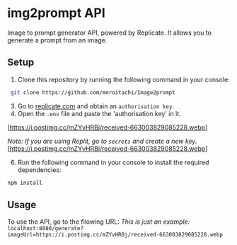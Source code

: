 # img2prompt API

Image to prompt generator API, powered by Replicate. It allows you to generate a prompt from an image.
## Setup
1. Clone this repository by running the following command in your console:
```bash
 git clone https://github.com/meroitachi/Image2prompt
 ```
3. Go to [replicate.com](https://replicate.com) and obtain an ``authorisation key``.
4. Open the ``.env`` file and paste the 'authorisation key' in it.

[https://i.postimg.cc/mZYvHRBj/received-663003829085228.webp]

*Note: If you are using Replit, go to `secrets` and create a new key.* 
[https://i.postimg.cc/mZYvHRBj/received-663003829085228.webp]

6. Run the following command in your console to install the required dependencies:
```bash
npm install
```
## Usage
To use the API, go to the fllowing URL:
*This is just an example:*
`localhost:8080/generate?imageUrl=https://i.postimg.cc/mZYvHRBj/received-663003829085228.webp`
